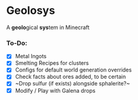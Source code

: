 # Geolosys

A **geolo**gical **sys**tem in Minecraft

### To-Do:
- [x] Metal Ingots
- [x] Smelting Recipes for clusters
- [x] Configs for default world generation overrides
- [x] Check facts about ores added, to be certain
- [x] ~Drop sulfur (if exists) alongside sphalerite?~
- [x] Modify / Play with Galena drops
